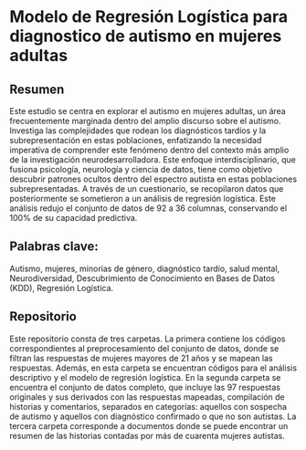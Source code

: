 # Modelo de Regresión Logística para diagnostico de autismo en mujeres adultas

## Resumen
Este estudio se centra en explorar el autismo en mujeres adultas, un área frecuentemente marginada dentro del amplio discurso sobre el autismo. Investiga las complejidades que rodean los diagnósticos tardíos y la subrepresentación en estas poblaciones, enfatizando la necesidad imperativa de comprender este fenómeno dentro del contexto más amplio de la investigación neurodesarrolladora. Este enfoque interdisciplinario, que fusiona psicología, neurología y ciencia de datos, tiene como objetivo descubrir patrones ocultos dentro del espectro autista en estas poblaciones subrepresentadas. A través de un cuestionario, se recopilaron datos que posteriormente se sometieron a un análisis de regresión logística. Este análisis redujo el conjunto de datos de 92 a 36 columnas, conservando el 100% de su capacidad predictiva.

## Palabras clave: 
Autismo, mujeres, minorías de género, diagnóstico tardío, salud mental, Neurodiversidad, Descubrimiento de Conocimiento en Bases de Datos (KDD), Regresión Logística.

## Repositorio
Este repositorio consta de tres carpetas. La primera contiene los códigos correspondientes al preprocesamiento del conjunto de datos, donde se filtran las respuestas de mujeres mayores de 21 años y se mapean las respuestas. Además, en esta carpeta se encuentran códigos para el análisis descriptivo y el modelo de regresión logística. En la segunda carpeta se encuentra el conjunto de datos completo, que incluye las 97 respuestas originales y sus derivados con las respuestas mapeadas, compilación de historias y comentarios, separados en categorías: aquellos con sospecha de autismo y aquellos con diagnóstico confirmado o que no son autistas. La tercera carpeta corresponde a documentos donde se puede encontrar un resumen de las historias contadas por más de cuarenta mujeres autistas.
